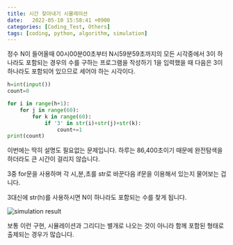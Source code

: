 ```yaml
---
title: 시간 찾아내기 시뮬레이션
date:   2022-05-10 15:58:41 +0900
categories: [Coding_Test, Others]
tags: [coding, python, algorithm, simulation]
---
```


정수 N이 들어올때 00시00분00초부터 N시59분59초까지의 모든 시각중에서 3이 하나라도 포함되는 경우의 수를 구하는 프로그램을 작성하기 1을 입력했을 때 다음은 3이 하나라도 포함되어 있으므로 세어야 하는 시각이다.

 
```python
h=int(input())
count=0

for i in range(h+1):
    for j in range(60):
        for k in range(60):
            if '3' in str(i)+str(j)+str(k):
                count+=1
print(count)
```

이번에는 딱히 설명도 필요없는 문제입니다. 하루는 86,400초이기 때문에 완전탐색을 하더라도 큰 시간이 걸리지 않습니다. 

 

3중 for문을 사용하며 각 시,분,초를 str로 바꾼다음 if문을 이용해서 있는지 물어보는 겁니다.

 

3대신에 str(h)를 사용하시면 N이 하나라도 포함되는 수를 찾게 됩니다.


![simulation result](https://user-images.githubusercontent.com/85277660/210141538-cb163015-20da-44b7-aa40-b4d789b8b6f1.png)


보통 이런 구현, 시뮬레이션과 그리디는 별개로 나오는 것이 아니라 함께 포함된 형태로 출제되는 경우가 많습니다.